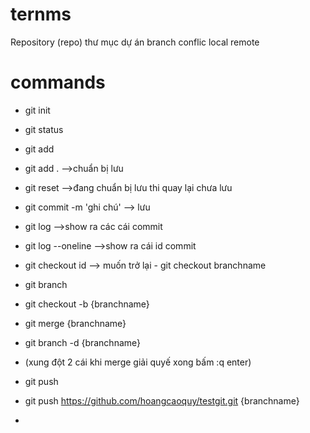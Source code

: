 # ternms

Repository (repo) thư mục dự án
branch
conflic
local
remote

# commands
 
 - git init 
 - git status
 - git add
- git add .  -->chuẩn bị lưu
- git reset -->đang chuẩn bị lưu thi quay lại chưa lưu
- git commit -m 'ghi chú'  --> lưu
- git log   -->show ra các cái commit
- git log --oneline  -->show ra cái id commit
- git checkout id --> muốn trở lại - git checkout branchname
- git branch
- git checkout -b {branchname}
- git merge {branchname}
- git branch -d {branchname}

- (xung đột 2 cái khi merge  giải quyế xong bấm :q enter)

- git push
- git push https://github.com/hoangcaoquy/testgit.git {branchname}

- 
